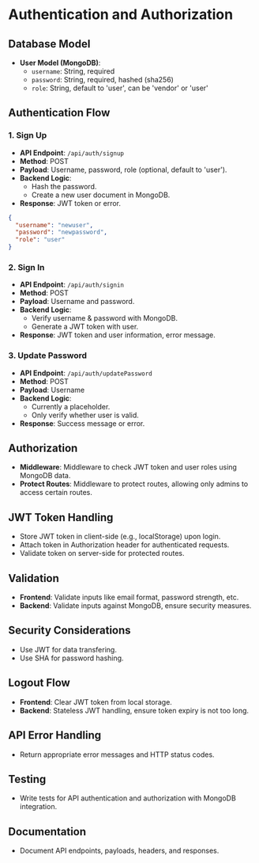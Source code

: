 # Authentication and Authorization 

## Database Model
- **User Model (MongoDB)**: 
  - `username`: String, required
  - `password`: String, required, hashed (sha256)
  - `role`: String, default to 'user', can be 'vendor' or 'user'

## Authentication Flow

### 1. Sign Up
- **API Endpoint**: `/api/auth/signup`
- **Method**: POST
- **Payload**: Username, password, role (optional, default to 'user').
- **Backend Logic**: 
  - Hash the password.
  - Create a new user document in MongoDB.
- **Response**: JWT token or error.

``` json
{
  "username": "newuser",
  "password": "newpassword",
  "role": "user"
}
```

### 2. Sign In
- **API Endpoint**: `/api/auth/signin`
- **Method**: POST
- **Payload**: Username and password.
- **Backend Logic**: 
  - Verify username & password with MongoDB.
  - Generate a JWT token with user.
- **Response**: JWT token and user information, error message.

### 3. Update Password
- **API Endpoint**: `/api/auth/updatePassword`
- **Method**: POST
- **Payload**: Username
- **Backend Logic**: 
  - Currently a placeholder.
  - Only verify whether user is valid.
- **Response**: Success message or error.

## Authorization

- **Middleware**: Middleware to check JWT token and user roles using MongoDB data.
- **Protect Routes**: Middleware to protect routes, allowing only admins to access certain routes.

## JWT Token Handling
- Store JWT token in client-side (e.g., localStorage) upon login.
- Attach token in Authorization header for authenticated requests.
- Validate token on server-side for protected routes.

## Validation
- **Frontend**: Validate inputs like email format, password strength, etc.
- **Backend**: Validate inputs against MongoDB, ensure security measures.

## Security Considerations
- Use JWT for data transfering.
- Use SHA for password hashing.

## Logout Flow
- **Frontend**: Clear JWT token from local storage.
- **Backend**: Stateless JWT handling, ensure token expiry is not too long.

## API Error Handling
- Return appropriate error messages and HTTP status codes.

## Testing
- Write tests for API authentication and authorization with MongoDB integration.

## Documentation
- Document API endpoints, payloads, headers, and responses.
